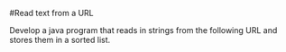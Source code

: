 #Read text from a URL

Develop a java program that reads in strings from the following URL and stores them in a sorted list.